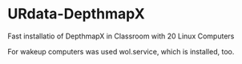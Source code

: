 # URdata-DepthmapX
Fast installatio of DepthmapX in Classroom with 20 Linux Computers

For wakeup computers was used wol.service, which is installed, too.
